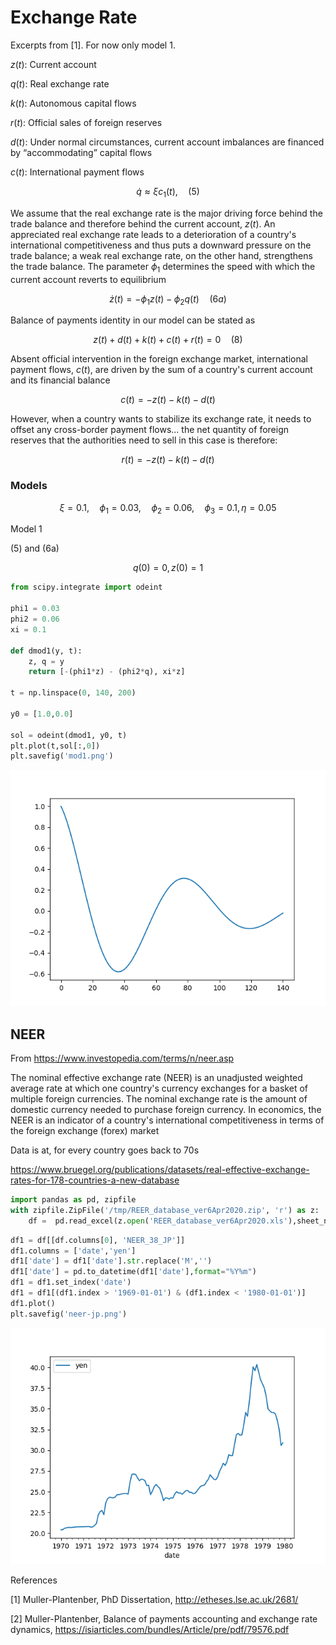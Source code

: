 # Exchange Rate

Excerpts from [1]. For now only model 1. 

$z(t)$: Current account

$q(t)$: Real exchange rate

$k(t)$: Autonomous capital flows

$r(t)$: Official sales of foreign reserves

$d(t)$: Under normal circumstances, current account imbalances are
financed by “accommodating” capital flows

$c(t)$: International payment flows

$$
\dot{q} \approx \xi c_1(t), \quad (5)
$$

We assume that the real exchange rate is the major driving force
behind the trade balance and therefore behind the current account,
$z(t)$. An appreciated real exchange rate leads to a deterioration of
a country's international competitiveness and thus puts a downward
pressure on the trade balance; a weak real exchange rate, on the other
hand, strengthens the trade balance. The parameter $\phi_1$ determines
the speed with which the current account reverts to equilibrium

$$
\dot{z}(t) = -\phi_1 z(t)  - \phi_2 q(t) \quad (6a)
$$

Balance of payments identity in our model can be stated as

$$
z(t) + d(t) + k(t) + c(t) + r(t) = 0 \quad (8)
$$

Absent official intervention in the foreign exchange market,
international payment flows, $c(t)$, are driven by the sum of a
country's current account and its financial balance

$$
c(t) = -z(t) - k(t) - d(t)
$$

However, when a country wants to stabilize its exchange rate, it needs
to offset any cross-border payment flows... the net quantity of
foreign reserves that the authorities need to sell in this case is
therefore:

$$
r(t) = -z(t) - k(t) - d(t)
$$


### Models

$$
\xi = 0.1, \quad \phi_1 = 0.03, \quad \phi_2 = 0.06, \quad \phi_3 = 0.1, \eta = 0.05
$$

Model 1

(5) and (6a)

$$
q(0) = 0, z(0) = 1
$$

```python
from scipy.integrate import odeint

phi1 = 0.03
phi2 = 0.06
xi = 0.1

def dmod1(y, t):
    z, q = y
    return [-(phi1*z) - (phi2*q), xi*z]

t = np.linspace(0, 140, 200)

y0 = [1.0,0.0]

sol = odeint(dmod1, y0, t)
plt.plot(t,sol[:,0])
plt.savefig('mod1.png')
```

![](mod1.png)

## NEER

From https://www.investopedia.com/terms/n/neer.asp

The nominal effective exchange rate (NEER) is an unadjusted weighted
average rate at which one country's currency exchanges for a basket of
multiple foreign currencies. The nominal exchange rate is the amount
of domestic currency needed to purchase foreign currency. In
economics, the NEER is an indicator of a country's international
competitiveness in terms of the foreign exchange (forex) market

Data is at, for every country goes back to 70s

https://www.bruegel.org/publications/datasets/real-effective-exchange-rates-for-178-countries-a-new-database

```python
import pandas as pd, zipfile
with zipfile.ZipFile('/tmp/REER_database_ver6Apr2020.zip', 'r') as z:
    df =  pd.read_excel(z.open('REER_database_ver6Apr2020.xls'),sheet_name='NEER_MONTHLY_38')
```

```python
df1 = df[[df.columns[0], 'NEER_38_JP']]
df1.columns = ['date','yen']
df1['date'] = df1['date'].str.replace('M','')
df1['date'] = pd.to_datetime(df1['date'],format="%Y%m")
df1 = df1.set_index('date')
df1 = df1[(df1.index > '1969-01-01') & (df1.index < '1980-01-01')]
df1.plot()
plt.savefig('neer-jp.png')
```

![](neer-jp.png)


References

[1] Muller-Plantenber, PhD Dissertation, http://etheses.lse.ac.uk/2681/

[2] Muller-Plantenber, Balance of payments accounting and exchange rate dynamics, https://isiarticles.com/bundles/Article/pre/pdf/79576.pdf




